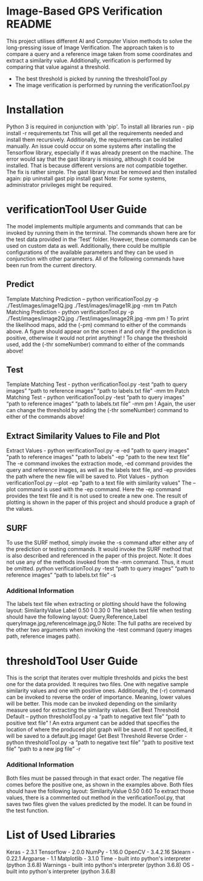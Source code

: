 # Image-Based GPS Verification README #
This project utilises different AI and Computer Vision methods
to solve the long-pressing issue of Image Verification. The approach
taken is to compare a query and a reference image taken from some coordinates
and extract a similarity value. Additionally, verification is performed by comparing
that value against a threshold.
- The best threshold is picked by running the thresholdTool.py
- The image verification is performed by running the verificationTool.py

# Installation #
Python 3 is required in conjunction with 'pip'.
To install all libraries run - pip install -r requirements.txt
This will get all the requirements needed and install them recursively.
Additionally, the requirements can be installed manually. An issue could occur on some systems after installing the Tensorflow library, especially if it was already present on the machine. The error would say that the gast library is missing, although it could be installed. That is because different versions are not compatible together. The fix is rather simple. The gast library must be removed and then installed again:
pip uninstall gast
pip install gast
Note: For some systems, administrator privileges might be required.

# verificationTool User Guide #
The model implements multiple arguments and commands that can be invoked by running them in the terminal. The commands shown here are for the test data provided in the ‘Test’ folder. However, these commands can be used on custom data as well. Additionally, there could be multiple configurations of the available parameters and they can be used in conjunction with other parameters. All of the following commands have been run from the current directory.

## Predict ##
Template Matching Prediction – python verificationTool.py -p ./Test/images/image1Q.jpg ./Test/images/image1R.jpg -mm tm
Patch Matching Prediction - python verificationTool.py -p ./Test/images/image2Q.jpg ./Test/images/image2R.jpg -mm pm
! To print the likelihood maps, add the (-pm) command to either of the commands above. A figure should appear on the screen if and only if the prediction is positive, otherwise it would not print anything!
! To change the threshold used, add the (-thr someNumber) command to either of the commands above!

## Test ##
Template Matching Test - python verificationTool.py -test “path to query images” “path to reference images” “path to labels.txt file” -mm tm
Patch Matching Test - python verificationTool.py -test “path to query images” “path to reference images” “path to labels.txt file” -mm pm
! Again, the user can change the threshold by adding the (-thr someNumber) command to either of the commands above!

## Extract Similarity Values to File and Plot ##
Extract Values - python verificationTool.py -e -ed "path to query images" "path to reference images" "path to labels" -ep "path to the new text file”
The -e command invokes the extraction mode, -ed command provides the query and reference images, as well as the labels text file, and -ep provides the path where the new file will be saved to.
Plot Values - python verificationTool.py --plot -ep "path to a text file with similarity values"
The –plot command is used with the -ep command. Here the -ep command provides the text file and it is not used to create a new one. The result of plotting is shown in the paper of this project and should produce a graph of the values.

## SURF ##
To use the SURF method, simply invoke the -s command after either any of the prediction or testing commands. It would invoke the SURF method that is also described and referenced in the paper of this project.
Note: It does not use any of the methods invoked from the -mm command. Thus, it must be omitted.
python verificationTool.py -test “path to query images” “path to reference images” “path to labels.txt file” -s

### Additional Information ###
The labels text file when extracting or plotting should have the following layout:
SimilarityValue Label
0.50 1
0.30 0
The labels text file when testing should have the following layout:
Query,Reference,Label
queryImage.jpg,referenceImage.jpg,0
Note: The full paths are received by the other two arguments when invoking the -test command (query images path, reference images path).

# thresholdTool User Guide #
This is the script that iterates over multiple thresholds and picks the best one for the data provided. It requires two files. One with negative sample similarity values and one with positive ones. Additionally, the (-r) command can be invoked to reverse the order of importance. Meaning, lower values will be better. This mode can be invoked depending on the similarity measure used for extracting the similarity values.
Get Best Threshold Default – python thresholdTool.py -a “path to negative text file” “path to positive text file”
! An extra argument can be added that specifies the location of where the produced plot graph will be saved. If not specified, it will be saved to a default.jpg image!
Get Best Threshold Reverse Order - python thresholdTool.py -a “path to negative text file” “path to positive text file” “path to a new jpg file” -r

### Additional Information ###
Both files must be passed through in that exact order. The negative file comes before the positive one, as shown in the examples above. Both files should have the following layout:
SimilarityValue
0.50
0.60
To extract those values, there is a commented out method in the verificationTool.py, that saves two files given the values predicted by the model. It can be found in the test function.

# List of Used Libraries #
Keras - 2.3.1
Tensorflow - 2.0.0
NumPy - 1.16.0
OpenCV - 3.4.2.16
Sklearn - 0.22.1
Argparse - 1.1
Matplotlib - 3.1.0
Time - built into python's interpreter (python 3.6.8)
Warnings - built into python's interpreter (python 3.6.8)
OS - built into python's interpreter (python 3.6.8)
